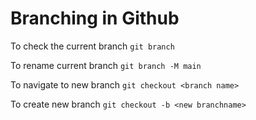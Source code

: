 # Branching in Github

To check the current branch
```git branch```

To rename current branch
```git branch -M main```

To navigate to new branch
```git checkout <branch name>```

To create new branch
```git checkout -b <new branchname>```